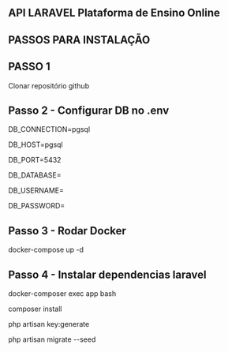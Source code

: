 ## API LARAVEL Plataforma de Ensino Online

## PASSOS PARA INSTALAÇÃO

## PASSO 1
Clonar repositório github

## Passo 2 - Configurar DB no .env
DB_CONNECTION=pgsql

DB_HOST=pgsql

DB_PORT=5432

DB_DATABASE=

DB_USERNAME=

DB_PASSWORD=

## Passo 3 - Rodar Docker
docker-compose up -d

## Passo 4 - Instalar dependencias laravel
docker-composer exec app bash

composer install

php artisan key:generate 

php artisan migrate --seed
